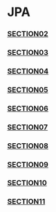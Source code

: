 # JPA
### [SECTION02](./basic/section02/README.md)
### [SECTION03](./basic/section03/README.md)
### [SECTION04](./basic/section04/README.md)
### [SECTION05](./basic/section05/README.md)
### [SECTION06](./basic/section06/README.md)
### [SECTION07](./basic/section07/README.md)
### [SECTION08](./basic/section08/README.md)
### [SECTION09](./basic/section09/README.md)
### [SECTION10](./basic/section10/README.md)
### [SECTION11](./basic/section11/README.md)

